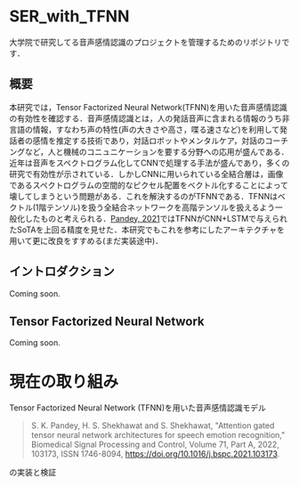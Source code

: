# SER_with_TFNN
大学院で研究してる音声感情認識のプロジェクトを管理するためのリポジトリです．

## 概要
本研究では，Tensor Factorized Neural Network(TFNN)を用いた音声感情認識の有効性を確認する．音声感情認識とは，人の発話音声に含まれる情報のうち非言語の情報，すなわち声の特性(声の大きさや高さ，喋る速さなど)を利用して発話者の感情を推定する技術であり，対話ロボットやメンタルケア，対話のコーチングなど，人と機械のコニュニケーションを要する分野への応用が盛んである．近年は音声をスペクトログラム化してCNNで処理する手法が盛んであり，多くの研究で有効性が示されている．しかしCNNに用いられている全結合層は，画像であるスペクトログラムの空間的なピクセル配置をベクトル化することによって壊してしまうという問題がある．これを解決するのがTFNNである．TFNNはベクトル(1階テンソル)を扱う全結合ネットワークを高階テンソルを扱えるよう一般化したものと考えられる．[Pandey, 2021](https://doi.org/10.1016/j.bspc.2021.103173)ではTFNNがCNN+LSTMで与えられたSoTAを上回る精度を見せた．本研究でもこれを参考にしたアーキテクチャを用いて更に改良をすすめる(まだ実装途中)．

## イントロダクション
Coming soon.

## Tensor Factorized Neural Network
Coming soon.

# 現在の取り組み

Tensor Factorized Neural Network (TFNN)を用いた音声感情認識モデル
> S. K. Pandey, H. S. Shekhawat and S. Shekhawat, "Attention gated tensor neural network architectures for speech emotion recognition," Biomedical Signal Processing and Control, Volume 71, Part A, 2022, 103173, ISSN 1746-8094, https://doi.org/10.1016/j.bspc.2021.103173.

の実装と検証
